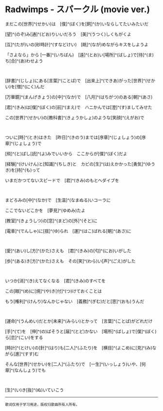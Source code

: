 # Radwimps - スパークル (movie ver.)


まだこの[世界]^(せかい)は　[僕]^(ぼく)を[飼]^(か)いならしてたいみたいだ

[望]^(のぞ)み[通]^(どお)りいいだろう　[美]^(うつく)しくもがくよ

[互]^(たが)いの[砂時計]^(すなどけい)　[眺]^(なが)めながらキスをしようよ

「さよなら」から [一番]^(いちばん)　[遠]^(とお)い[場所]^(ばしょ)で[待]^(ま)ち[合]^(あ)わせよう

<br />

[辞書]^(じしょ)にある[言葉]^(ことば)で　[出来上]^(できあ)がった[世界]^(せかい)を[憎]^(にく)んだ

[万華鏡]^(まんげきょう)の[中]^(なか)で　[八月]^(はちがつ)のある[朝]^(あさ)

[君]^(きみ)は[僕]^(ぼく)の[前]^(まえ)で　ハニかんでは[澄]^(す)ましてみせた

この[世界]^(せかい)の[教科書]^(きょうかしょ)のような[笑顔]^(えがお)で

<br />

ついに[時]^(とき)はきた　[昨日]^(きのう)までは[序章]^(じょしょう)の[序章]^(じょしょう)で

[飛]^(と)ばし[読]^(よ)みでいいから　ここからが[僕]^(ぼく)だよ

[経験]^(けいけん)と[知識]^(ちしき)と　カビの[生]^(は)えかかった[勇気]^(ゆうき)を[持]^(も)って

いまだかつてないスピードで　[君]^(きみ)のもとへダイブを

<br />

まどろみの[中]^(なか)で　[生温]^(なまぬる)いコーラに

ここでないどこかを　[夢見]^(ゆめみ)たよ

[教室]^(きょうしつ)の[窓]^(まど)の[外]^(そと)に

[電車]^(でんしゃ)に[揺]^(ゆ)られ　[運]^(はこ)ばれる[朝]^(あさ)に

<br />

[愛]^(あい)し[方]^(かた)さえも　[君]^(きみ)の[匂]^(にお)いがした

[歩]^(ある)き[方]^(かた)さえも　その[笑]^(わら)い[声]^(ごえ)がした

<br />

いつか[消]^(き)えてなくなる　[君]^(きみ)のすべてを

この[眼]^(め)に[焼]^(や)き[付]^(つ)けておくことは

もう[権利]^(けんり)なんかじゃない　[義務]^(ぎむ)だと[思]^(おも)うんだ

<br />

[運命]^(うんめい)だとか[未来]^(みらい)とかって　[言葉]^(ことば)がどれだけ

[手]^(て)を　[伸]^(の)ばそうと[届]^(とど)かない　[場所]^(ばしょ)で[僕]^(ぼく)ら[恋]^(こい)をする

[時計]^(とけい)の[針]^(はり)も[二人]^(ふたり)を　[横目]^(よこめ)に[見]^(み)ながら[進]^(すす)む

そんな[世界]^(せかい)を[二人]^(ふたり)で　[一生]^(いっしょう)いや、[何章]^(なんしょう)でも

<br />

[生]^(い)き[抜]^(ぬ)いていこう

---

<small>歌词仅用于学习用途，版权归歌曲所有人所有。</small>
